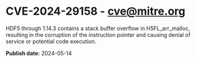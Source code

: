 # CVE-2024-29158 - cve@mitre.org

HDF5 through 1.14.3 contains a stack buffer overflow in H5FL_arr_malloc, resulting in the corruption of the instruction pointer and causing denial of service or potential code execution.

**Publish date:** 2024-05-14
